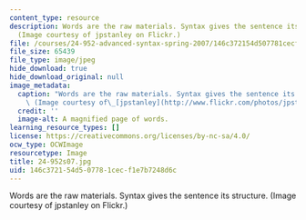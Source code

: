 ```yaml
---
content_type: resource
description: Words are the raw materials. Syntax gives the sentence its structure.
  (Image courtesy of jpstanley on Flickr.)
file: /courses/24-952-advanced-syntax-spring-2007/146c372154d507781cecf1e7b7248d6c_24-952s07.jpg
file_size: 65439
file_type: image/jpeg
hide_download: true
hide_download_original: null
image_metadata:
  caption: "Words are the raw materials. Syntax gives the sentence its structure.\
    \ (Image courtesy of\_[jpstanley](http://www.flickr.com/photos/jpstanley/).)"
  credit: ''
  image-alt: A magnified page of words.
learning_resource_types: []
license: https://creativecommons.org/licenses/by-nc-sa/4.0/
ocw_type: OCWImage
resourcetype: Image
title: 24-952s07.jpg
uid: 146c3721-54d5-0778-1cec-f1e7b7248d6c
---
```

Words are the raw materials. Syntax gives the sentence its structure. (Image courtesy of jpstanley on Flickr.)